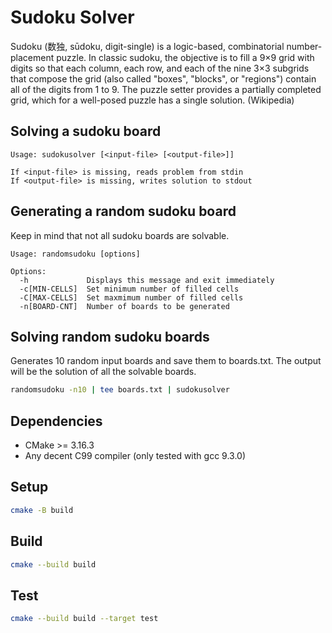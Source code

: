 # Sudoku Solver

Sudoku (数独, sūdoku, digit-single) is a logic-based, combinatorial number-placement puzzle. In classic sudoku, the objective is to fill a 9×9 grid with digits so that each column, each row, and each of the nine 3×3 subgrids that compose the grid (also called "boxes", "blocks", or "regions") contain all of the digits from 1 to 9. The puzzle setter provides a partially completed grid, which for a well-posed puzzle has a single solution. (Wikipedia)

## Solving a sudoku board

```
Usage: sudokusolver [<input-file> [<output-file>]]

If <input-file> is missing, reads problem from stdin
If <output-file> is missing, writes solution to stdout
```

## Generating a random sudoku board

Keep in mind that not all sudoku boards are solvable.

```
Usage: randomsudoku [options]

Options:
  -h             Displays this message and exit immediately
  -c[MIN-CELLS]  Set minimum number of filled cells
  -C[MAX-CELLS]  Set maxmimum number of filled cells
  -n[BOARD-CNT]  Number of boards to be generated
```

## Solving random sudoku boards

Generates 10 random input boards and save them to boards.txt.
The output will be the solution of all the solvable boards.

```sh
randomsudoku -n10 | tee boards.txt | sudokusolver
```

## Dependencies

* CMake >= 3.16.3
* Any decent C99 compiler (only tested with gcc 9.3.0)

## Setup

```sh
cmake -B build
```

## Build

```sh
cmake --build build
```

## Test

```sh
cmake --build build --target test
```
